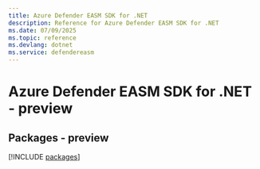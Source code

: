 ```yaml
---
title: Azure Defender EASM SDK for .NET
description: Reference for Azure Defender EASM SDK for .NET
ms.date: 07/09/2025
ms.topic: reference
ms.devlang: dotnet
ms.service: defendereasm
---
```

# Azure Defender EASM SDK for .NET - preview
## Packages - preview
[!INCLUDE [packages](defender-easm-index.md)]